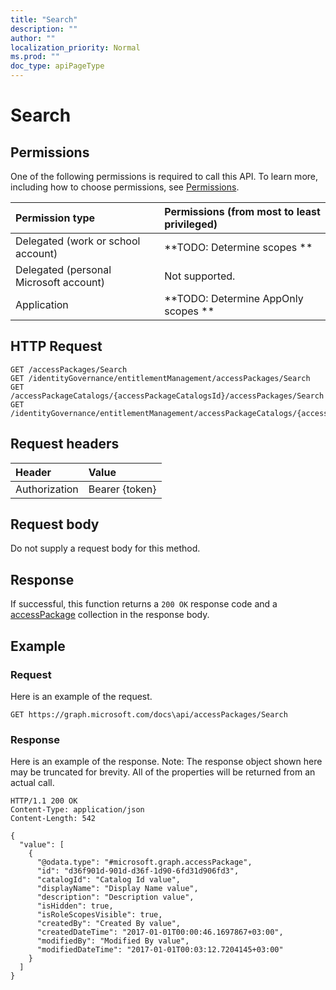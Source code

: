 ```yaml
---
title: "Search"
description: ""
author: ""
localization_priority: Normal
ms.prod: ""
doc_type: apiPageType
---
```


# Search



## Permissions
One of the following permissions is required to call this API. To learn more, including how to choose permissions, see [Permissions](/concepts/permissions-reference.md).

|Permission type|Permissions (from most to least privileged)|
|:---|:---|
|Delegated (work or school account)|**TODO: Determine scopes **|
|Delegated (personal Microsoft account)|Not supported.|
|Application|**TODO: Determine AppOnly scopes **|

## HTTP Request
<!-- {
  "blockType": "ignored"
}
-->
``` http
GET /accessPackages/Search
GET /identityGovernance/entitlementManagement/accessPackages/Search
GET /accessPackageCatalogs/{accessPackageCatalogsId}/accessPackages/Search
GET /identityGovernance/entitlementManagement/accessPackageCatalogs/{accessPackageCatalogId}/accessPackages/Search
```

## Request headers
|Header|Value|
|:---|:---|
|Authorization|Bearer {token}|

## Request body
Do not supply a request body for this method.

## Response
If successful, this function returns a `200 OK` response code and a [accessPackage](../resources/accessPackage.md) collection in the response body.

## Example

### Request
Here is an example of the request.
<!-- {
  "blockType": "request",
  "name": "accesspackage_search"
}
-->
``` http
GET https://graph.microsoft.com/docs\api/accessPackages/Search
```

### Response
Here is an example of the response. Note: The response object shown here may be truncated for brevity. All of the properties will be returned from an actual call.
<!-- {
  "blockType": "response",
  "truncated": true,
  "@odata.type": "collection(microsoft.graph.accesspackage)"
}
-->
``` http
HTTP/1.1 200 OK
Content-Type: application/json
Content-Length: 542

{
  "value": [
    {
      "@odata.type": "#microsoft.graph.accessPackage",
      "id": "d36f901d-901d-d36f-1d90-6fd31d906fd3",
      "catalogId": "Catalog Id value",
      "displayName": "Display Name value",
      "description": "Description value",
      "isHidden": true,
      "isRoleScopesVisible": true,
      "createdBy": "Created By value",
      "createdDateTime": "2017-01-01T00:00:46.1697867+03:00",
      "modifiedBy": "Modified By value",
      "modifiedDateTime": "2017-01-01T00:03:12.7204145+03:00"
    }
  ]
}
```

